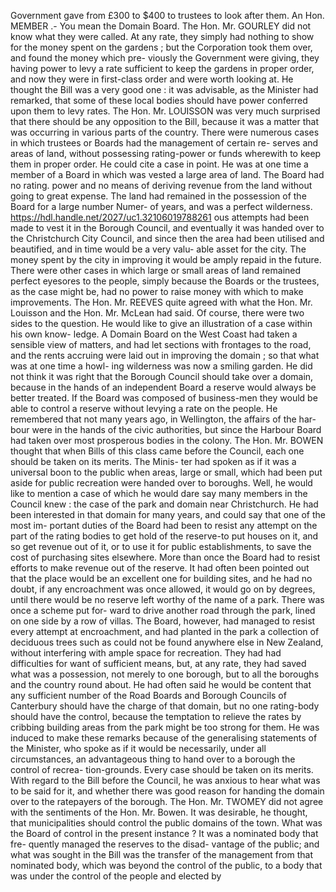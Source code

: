 Government gave from £300 to $400 to trustees to look after them. An Hon. MEMBER .- You mean the Domain Board. The Hon. Mr. GOURLEY did not know what they were called. At any rate, they simply had nothing to show for the money spent on the gardens ; but the Corporation took them over, and found the money which pre- viously the Government were giving, they having power to levy a rate sufficient to keep the gardens in proper order, and now they were in first-class order and were worth looking at. He thought the Bill was a very good one : it was advisable, as the Minister had remarked, that some of these local bodies should have power conferred upon them to levy rates. The Hon. Mr. LOUISSON was very much surprised that there should be any opposition to the Bill, because it was a matter that was occurring in various parts of the country. There were numerous cases in which trustees or Boards had the management of certain re- serves and areas of land, without possessing rating-power or funds wherewith to keep them in proper order. He could cite a case in point. He was at one time a member of a Board in which was vested a large area of land. The Board had no rating. power and no means of deriving revenue from the land without going to great expense. The land had remained in the possession of the Board for a large number Numer- of years, and was a perfect wilderness. https://hdl.handle.net/2027/uc1.32106019788261 ous attempts had been made to vest it in the Borough Council, and eventually it was handed over to the Christchurch City Council, and since then the area had been utilised and beautified, and in time would be a very valu- able asset for the city. The money spent by the city in improving it would be amply repaid in the future. There were other cases in which large or small areas of land remained perfect eyesores to the people, simply because the Boards or the trustees, as the case might be, had no power to raise money with which to make improvements. The Hon. Mr. REEVES quite agreed with what the Hon. Mr. Louisson and the Hon. Mr. McLean had said. Of course, there were two sides to the question. He would like to give an illustration of a case within his own know- ledge. A Domain Board on the West Coast had taken a sensible view of matters, and had let sections with frontages to the road, and the rents accruing were laid out in improving the domain ; so that what was at one time a howl- ing wilderness was now a smiling garden. He did not think it was right that the Borough Council should take over a domain, because in the hands of an independent Board a reserve would always be better treated. If the Board was composed of business-men they would be able to control a reserve without levying a rate on the people. He remembered that not many years ago, in Wellington, the affairs of the har- bour were in the hands of the civic authorities, but since the Harbour Board had taken over most prosperous bodies in the colony. The Hon. Mr. BOWEN thought that when Bills of this class came before the Council, each one should be taken on its merits. The Minis- ter had spoken as if it was a universal boon to the public when areas, large or small, which had been put aside for public recreation were handed over to boroughs. Well, he would like to mention a case of which he would dare say many members in the Council knew : the case of the park and domain near Christchurch. He had been interested in that domain for many years, and could say that one of the most im- portant duties of the Board had been to resist any attempt on the part of the rating bodies to get hold of the reserve-to put houses on it, and so get revenue out of it, or to use it for public establishments, to save the cost of purchasing sites elsewhere. More than once the Board had to resist efforts to make revenue out of the reserve. It had often been pointed out that the place would be an excellent one for building sites, and he had no doubt, if any encroachment was once allowed, it would go on by degrees, until there would be no reserve left worthy of the name of a park. There was once a scheme put for- ward to drive another road through the park, lined on one side by a row of villas. The Board, however, had managed to resist every attempt at encroachment, and had planted in the park a collection of deciduous trees such as could not be found anywhere else in New Zealand, without interfering with ample space for recreation. They had had difficulties for want of sufficient means, but, at any rate, they had saved what was a possession, not merely to one borough, but to all the boroughs and the country round about. He had often said he would be content that any sufficient number of the Road Boards and Borough Councils of Canterbury should have the charge of that domain, but no one rating-body should have the control, because the temptation to relieve the rates by cribbing building areas from the park might be too strong for them. He was induced to make these remarks because of the generalising statements of the Minister, who spoke as if it would be necessarily, under all circumstances, an advantageous thing to hand over to a borough the control of recrea- tion-grounds. Every case should be taken on its merits. With regard to the Bill before the Council, he was anxious to hear what was to be said for it, and whether there was good reason for handing the domain over to the ratepayers of the borough. The Hon. Mr. TWOMEY did not agree with the sentiments of the Hon. Mr. Bowen. It was desirable, he thought, that municipalities should control the public domains of the town. What was the Board of control in the present instance ? It was a nominated body that fre- quently managed the reserves to the disad- vantage of the public; and what was sought in the Bill was the transfer of the management from that nominated body, which was beyond the control of the public, to a body that was under the control of the people and elected by 